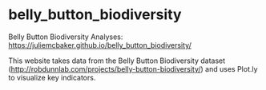 # belly_button_biodiversity
Belly Button Biodiversity Analyses: https://juliemcbaker.github.io/belly_button_biodiversity/



This website takes data from the Belly Button Biodiversity dataset (http://robdunnlab.com/projects/belly-button-biodiversity/) and uses Plot.ly to visualize key indicators.
